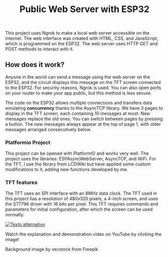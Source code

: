 <h1 align="center">Public Web Server with ESP32</h1>
<br>

This project uses Ngrok to make a local web server accessible on the internet. The web interface was created with HTML, CSS, and JavaScript, which is programmed on the ESP32. The web server uses HTTP GET and POST methods to interact with it.

## How does it work?

Anyone in the world can send a message using the web server on the ESP32, and the circuit displays this message on the TFT screen connected to the ESP32. For security reasons, Ngrok is used. You can also open ports on your router to make your app public, but this method is less secure.

The code on the ESP32 allows multiple connections and transfers data emulating **concurrency** thanks to the AsyncTCP library.
We have 3 pages to display in the TFT screen, each containing 10 messages at most. New messages replace the old ones. You can switch between pages by pressing a button. The new messages always appear at the top of page 1, with older messages arranged consecutively below.

### Platformio Project
This project can be opened with PlatformIO and works very well. The project uses the libraries: ESPAsyncWebServer, AsyncTCP, and WiFi. For the TFT, I use the library from LCDWiki but have applied some custom modifications to it, adding new functions developed by me.

### TFT features
The TFT uses an SPI interface with an 8MHz data clock. The TFT used in this project has a resolution of 480x320 pixels, a 4-inch screen, and uses the ST7796 driver with 16 bits per pixel. 
This TFT requires commands and parameters for initial configuration, after which the screen can be used normally.

[![Texto alternativo](https://img.youtube.com/vi/eTEYG0FsEEo/maxresdefault.jpg)](https://www.youtube.com/watch?v=eTEYG0FsEEo)

Watch the explanation and demonstration video on YouTube by clicking the image!


Background image by vecstock from Freepik
